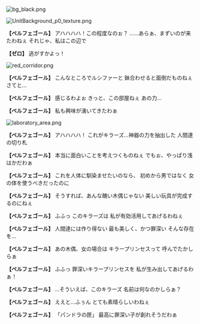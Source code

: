 
![bg_black.png](../images/backgrounds/bg_black.png)

![UnitBackground_p0_texture.png](../images/backgrounds/UnitBackground_p0_texture.png)

**【ベルフェゴール】**
アハハハハ！この程度なのぉ？
……あらぁ、まずいのが来たわねぇ
それじゃ、私はこの辺で

**【ゼロ】**
逃がすかよっ！

![red_corridor.png](../images/backgrounds/red_corridor.png)

**【ベルフェゴール】**
こんなところでルシファーと
鉢合わせると面倒だものねぇ
さてと…

**【ベルフェゴール】**
感じるわよぉ
きっと、この部屋ねぇ
あの力…

**【ベルフェゴール】**
私も興味が湧いてきたわぁ

![laboratory_area.png](../images/backgrounds/laboratory_area.png)

**【ベルフェゴール】**
アハハハハ！
これがキラーズ…神器の力を抽出した
人間達の切り札

**【ベルフェゴール】**
本当に面白いことを考えつくものねぇ
でもぉ、やっぱり浅はかだわぁ

**【ベルフェゴール】**
これを人体に馴染ませたいのなら、
初めから男ではなく
女の体を使うべきだったのに

**【ベルフェゴール】**
そうすれば、あんな醜い木偶じゃない
美しい玩具が完成するのにねぇ

**【ベルフェゴール】**
ふふっ
このキラーズは
私が有効活用してあげるわねぇ

**【ベルフェゴール】**
人間達には作り得ない
最も美しく、かつ罪深い
そんな存在を…

**【ベルフェゴール】**
あの木偶、女の場合は
キラープリンセスって
呼んでたかしらぁ

**【ベルフェゴール】**
ふふっ
罪深いキラープリンセスを
私が生み出してあげるわぁ！

**【ベルフェゴール】**
…そういえば、このキラーズ
名前は何なのかしらぁ？

**【ベルフェゴール】**
ええと…ふぅん
とても素晴らしいわねぇ

**【ベルフェゴール】**
「パンドラの匣」
最高に罪深い子が創れそうだわぁ
